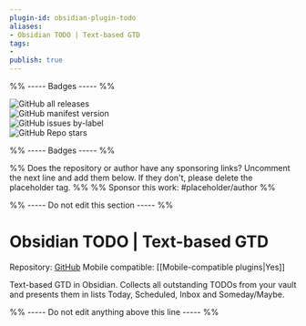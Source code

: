 ```yaml
---
plugin-id: obsidian-plugin-todo
aliases:
- Obsidian TODO | Text-based GTD
tags: 
- 
publish: true
---
```


%% ----- Badges ----- %%

![GitHub all releases](https://img.shields.io/github/downloads/larslockefeer/obsidian-plugin-todo/total?color=573E7A&logo=github&style=for-the-badge)   
![GitHub manifest version](https://img.shields.io/github/manifest-json/v/larslockefeer/obsidian-plugin-todo?color=573E7A&logo=github&style=for-the-badge)   
![GitHub issues by-label](https://img.shields.io/github/issues/larslockefeer/obsidian-plugin-todo/help%20wanted?color=573E7A&logo=github&style=for-the-badge)   
![GitHub Repo stars](https://img.shields.io/github/stars/larslockefeer/obsidian-plugin-todo?color=573E7A&logo=github&style=for-the-badge)

%% ----- Badges ----- %%

%% Does the repository or author have any sponsoring links? Uncomment the next line and add them below. If they don't, please delete the placeholder tag. %%
%% Sponsor this work: #placeholder/author %%

%% ----- Do not edit this section ----- %%

# Obsidian TODO | Text-based GTD

Repository: [GitHub](https://github.com/larslockefeer/obsidian-plugin-todo)
Mobile compatible: [[Mobile-compatible plugins|Yes]]

Text-based GTD in Obsidian. Collects all outstanding TODOs from your vault and presents them in lists Today, Scheduled, Inbox and Someday/Maybe.

%% ----- Do not edit anything above this line ----- %% 
